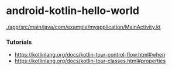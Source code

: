 android-kotlin-hello-world
==========================
[./app/src/main/java/com/example/myapplication/MainActivity.kt](./app/src/main/java/com/example/myapplication/MainActivity.kt)

### Tutorials
- https://kotlinlang.org/docs/kotlin-tour-control-flow.html#when
- https://kotlinlang.org/docs/kotlin-tour-classes.html#properties
